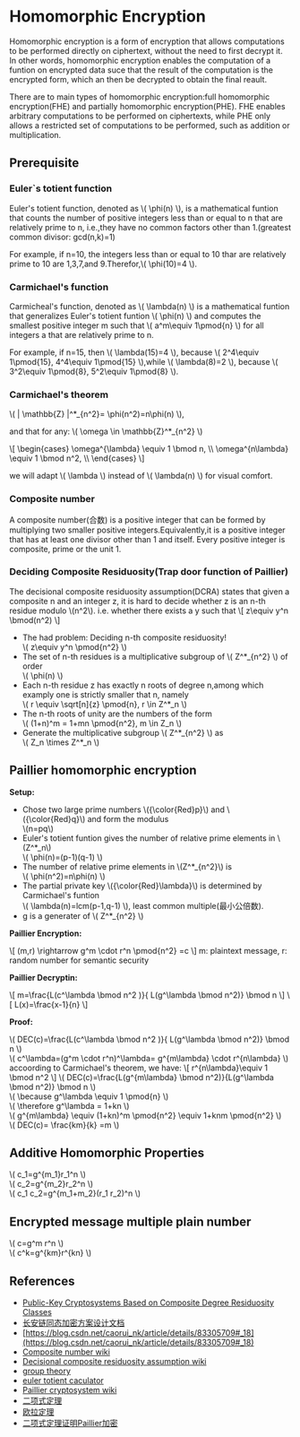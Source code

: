 # Homomorphic Encryption

Homomorphic encryption is a form of encryption that allows computations to be performed directly on ciphertext, without the need to first decrypt it. In other words, homomorphic encryption enables the computation of a funtion on encrypted data suce that the result of the computation is the encrypted form, which an then be decrypted to obtain the final reault.

There are to main types of homomorphic encryption:full homomorphic encryption(FHE) and partially homomorphic encryption(PHE). FHE enables arbitrary computations to be performed on ciphertexts, while PHE only allows a restricted set of computations to be performed, such as addition or multiplication.

## Prerequisite

### Euler`s totient function

Euler's totient function, denoted as \\( \phi(n) \\), is a mathematical funtion that counts the number of positive integers less than or equal to n that are relatively prime to n, i.e.,they have no common factors other than 1.(greatest common divisor: gcd(n,k)=1)

For example, if n=10, the integers less than or equal to 10 thar are relatively prime to 10 are 1,3,7,and 9.Therefor,\\( \phi(10)=4 \\).

### Carmichael's function

Carmicheal's function, denoted as \\( \lambda(n) \\) is a mathematical funtion that generalizes Euler's totient funtion \\( \phi(n) \\) and computes the smallest positive integer m such that \\( a^m\equiv 1\pmod{n} \\) for all integers a that are relatively prime to n.

For example, if n=15, then \\( \lambda(15)=4 \\), because \\( 2^4\equiv 1\pmod{15}, 4^4\equiv 1\pmod{15} \\),while \\( \lambda(8)=2 \\), because \\( 3^2\equiv 1\pmod{8}, 5^2\equiv 1\pmod{8} \\).

### Carmichael's theorem

\\( | \mathbb{Z} |^\*_{n^2}= \phi(n^2)=n\phi(n) \\),

and that for any: \\( \omega \in \mathbb{Z}^\*_{n^2}  \\)

\\[
  \begin{cases}
  \omega^{\lambda} \equiv 1 \bmod n,  \\\\
  \omega^{n\lambda} \equiv 1 \bmod n^2,   \\\\
  \end{cases}
\\]

we will adapt \\( \lambda \\) instead of \\( \lambda(n) \\) for visual comfort.

### Composite number

A composite number(合数) is a positive integer that can be formed by multiplying two smaller positive integers.Equivalently,it is a positive integer that has at least one divisor other than 1 and itself. Every positive integer is composite, prime or the unit 1.

### Deciding Composite Residuosity(Trap door function of Paillier)

The decisional composite residuosity assumption(DCRA) states that given a composite n and an integer z, it is hard to decide whether z is an n-th residue modulo \\(n^2\\). i.e. whether there exists a y such that
\\[ z\equiv y^n \bmod(n^2) \\]

* The had problem: Deciding n-th composite residuosity! \
  \\( z\equiv y^n \pmod{n^2} \\)
* The set of n-th residues is a multiplicative subgroup of \\( Z^*_{n^2} \\) of order \
  \\( \phi(n) \\)
* Each n-th residue z has exactly n roots of degree n,among which examply one is strictly smaller that n, namely \
  \\( r \equiv \sqrt[n]{z} \pmod{n}, r \in Z^*_n \\)
* The n-th roots of unity are the numbers of the form \
  \\( (1+n)^m = 1+mn \pmod{n^2}, m \in Z_n \\)
* Generate the multiplicative subgroup \\( Z^*_{n^2} \\) as \
  \\( Z_n \times Z^\*_n \\)

## Paillier homomorphic encryption

**Setup:**

* Chose two large prime numbers \\({\color{Red}p}\\) and \\({\color{Red}q}\\) and form the modulus \
 \\(n=pq\\)
* Euler's totient funtion gives the number of relative prime elements in \\(Z^*_n\\)  \
  \\( \phi(n)=(p-1)(q-1) \\)
* The number of relative prime elements in \\(Z^*_{n^2}\\) is \
  \\( \phi(n^2)=n\phi(n) \\)
* The partial private key \\({\color{Red}\lambda}\\) is determined by Carmichael's funtion   \
  \\( \lambda(n)=lcm(p-1,q-1) \\), least common multiple(最小公倍数).
* g is a generater of \\( Z^*_{n^2} \\)

**Paillier Encryption:**

\\[ (m,r) \rightarrow g^m \cdot r^n \pmod{n^2} =c \\]
m: plaintext message, r: random number for semantic security

**Paillier Decryptin:**

\\[ m=\frac{L(c^\lambda \bmod n^2 )}{ L(g^\lambda \bmod n^2)} \bmod n \\]
\\[ L(x)=\frac{x-1}{n} \\]

**Proof:**

\\( DEC(c)=\frac{L(c^\lambda \bmod n^2 )}{ L(g^\lambda \bmod n^2)} \bmod n \\)   \
\\( c^\lambda=(g^m \cdot r^n)^\lambda= g^{m\lambda} \cdot r^{n\lambda} \\)   \
accoording to Carmichael's theorem, we have:
\\[ r^{n\lambda}\equiv 1 \bmod n^2 \\]
\\( DEC(c)=\frac{L(g^{m\lambda} \bmod n^2)}{L(g^\lambda \bmod n^2)} \bmod n \\)     \
\\( \because g^\lambda \equiv 1 \pmod{n} \\) \
\\( \therefore g^\lambda = 1+kn \\)   \
\\( g^{m\lambda} \equiv (1+kn)^m \pmod{n^2} \equiv 1+knm \pmod{n^2} \\)     \
\\( DEC(c)= \frac{km}{k} =m \\)

## Additive Homomorphic Properties

\\( c_1=g^{m_1}r_1^n \\) \
\\( c_2=g^{m_2}r_2^n \\) \
\\( c_1 c_2=g^{m_1+m_2}(r_1 r_2)^n \\)

## Encrypted message multiple plain number

\\( c=g^m r^n \\) \
\\( c^k=g^{km}r^{kn} \\)

## References

* [Public-Key Cryptosystems Based on Composite Degree Residuosity Classes](https://link.springer.com/content/pdf/10.1007/3-540-48910-X_16.pdf)
* [长安链同态加密方案设计文档](https://docs.chainmaker.org.cn/v1.2.4/html/tech/Paillier%E5%8D%8A%E5%90%8C%E6%80%81%E5%8A%A0%E5%AF%86%E7%AE%97%E6%B3%95%E6%96%B9%E6%A1%88%E4%BB%8B%E7%BB%8D.html)
* [https://blog.csdn.net/caorui_nk/article/details/83305709#_18](https://blog.csdn.net/caorui_nk/article/details/83305709#_18)
* [Composite number wiki](https://en.wikipedia.org/wiki/Composite_number)
* [Decisional composite residuosity assumption wiki](https://en.wikipedia.org/wiki/Decisional_composite_residuosity_assumption)
* [group theory](https://chenliang.org/2021/02/26/group-theory/)
* [euler totient caculator](https://www.dcode.fr/euler-totient)
* [Paillier cryptosystem wiki](https://en.wikipedia.org/wiki/Paillier_cryptosystem)
* [二项式定理](https://zh.wikipedia.org/zh-hans/%E4%BA%8C%E9%A1%B9%E5%BC%8F%E5%AE%9A%E7%90%86)
* [欧拉定理](https://zh.wikipedia.org/zh-hans/%E6%AC%A7%E6%8B%89%E5%AE%9A%E7%90%86_(%E6%95%B0%E8%AE%BA))
* [二项式定理证明Paillier加密](https://cdcq.github.io/2022/04/17/20220417a/)
